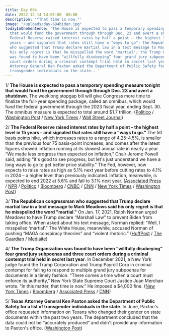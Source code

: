 ```yaml
---
title: Day 694
date: 2022-12-14 14:07:00 -08:00
description: '"That time is now."'
image: "/uploads/day-694biden.jpg"
todayInOneSentence: 'The House is expected to pass a temporary spending measure tonight
  that would fund the government through through Dec. 23 and avert a shutdown; the
  Federal Reserve raised interest rates by half a point – the highest level in 15
  years – and signaled that rates still have a "ways to go"; the Republican congressman
  who suggested that Trump declare martial law in a text message to Mark Meadows said
  his only regret is that he misspelled the word "martial"; the Trump Organization
  was found to have been “willfully disobeying” four grand jury subpoenas and three
  court orders during a criminal contempt trial held in secret last year; and Texas
  Attorney General Ken Paxton asked the Department of Public Safety for a list of
  transgender individuals in the state.. '
---
```


1/ **The House is expected to pass a temporary spending measure tonight that would fund the government through through Dec. 23 and avert a shutdown**. The weeklong stopgap bill will give Congress more time to finalize the full-year spending package, called an omnibus, which would fund the federal government through the 2023 fiscal year, ending Sept. 30. The omnibus measure is expected to total around $1.7 trillion. ([Politico](https://www.politico.com/news/2022/12/14/house-vote-stopgap-funding-00073879) / [Washington Post](https://www.washingtonpost.com/us-policy/2022/12/13/congress-deal-spending-shutdown/) / [New York Times](https://www.nytimes.com/2022/12/14/us/politics/spending-deal-government-shutdown.html) / [Wall Street Journal](https://www.wsj.com/articles/some-republicans-aim-to-postpone-spending-deal-as-house-plans-vote-on-one-week-plan-11671043376?mod=politics_lead_pos1))

2/ **The Federal Reserve raised interest rates by half a point – the highest level in 15 years – and signaled that rates still have a "ways to go."** The 50 basis points hike, which increases rates to a range of 4.25-4.5%, is smaller than the previous four 75 basis-point increases, and comes after the latest figures showed inflation running at its slowest annual rate in nearly a year. “We made less progress than expected on inflation,” Chair Jerome Powell said, adding "it's good to see progress, but let's just understand we have a long ways to go to get better price stability." The Fed, however, now expects to raise rates as high as 5.1% next year before cutting rates to 4.1% in 2024 – a higher level than previously indicated. Inflation, meanwhile, is expected to end 2022 at 5.6% and fall to 3.1% next year. ([Associated Press](https://apnews.com/article/inflation-business-jerome-powell-government-and-politics-81b03a1a55ae8a934e2df45120912133) / [NPR](https://www.npr.org/2022/12/14/1142757646/fed-federal-reserve-interest-rates-december-inflation-benchmark) / [Politico](https://www.politico.com/news/2022/12/14/fed-reserve-economy-inflation-00073897) / [Bloomberg](https://www.bloomberg.com/news/articles/2022-12-14/fed-downshifts-to-half-point-hike-sees-5-1-rate-next-year?srnd=premium&sref=MIBMEEoj) / [CNBC](https://www.cnbc.com/2022/12/14/fed-rate-decision-december-2022.html) / [CNN](https://www.cnn.com/2022/12/14/economy/federal-reserve-december-meeting-final) / [New York Times](https://www.nytimes.com/live/2022/12/14/business/fed-interest-rates-inflation) / [Washington Post](https://www.washingtonpost.com/business/2022/12/14/fed-rate-hike-december/))

3/ **The Republican congressman who suggested that Trump declare martial law in a text message to Mark Meadows said his only regret is that he misspelled the word "martial."** On Jan. 17, 2021, Ralph Norman urged Meadows to have Trump declare “Marshall Law” to prevent Biden from taking office. When asked about his text message, Norman replied: “Well, I misspelled ‘martial’.” The White House, meanwhile, accused Norman of pushing “MAGA conspiracy theories” and “violent rhetoric.” ([HuffPost](https://www.huffpost.com/entry/ralph-norman-marshal-law_n_6398dbafe4b09e0de49758f1) / [The Guardian](https://www.theguardian.com/us-news/2022/dec/14/republican-ralph-norman-marshall-law-misspelling-trump) / [Mediaite](https://www.mediaite.com/politics/republican-ralph-norman-only-regrets-his-poor-spelling-in-message-calling-for-marshall-law-to-keep-trump-in-office/))

4/ **The Trump Organization was found to have been “willfully disobeying” four grand jury subpoenas and three court orders during a criminal contempt trial held in secret last year**. In December 2021, a New York judge found the Trump Corporation and Trump Payroll Corp in criminal contempt for failing to respond to multiple grand jury subpoenas for documents in a timely fashion. “There comes a time when a court must enforce its authority,” New York State Supreme Court Justice Juan Merchan wrote. “In this matter, that time is now.” He imposed a $4,000 fine. ([New York Times](https://www.nytimes.com/2022/12/13/nyregion/trump-organization-contempt-secret-trial.html) / [Bloomberg](https://www.bloomberg.com/news/articles/2022-12-13/trump-organization-defied-court-orders-new-york-judge-found?sref=MIBMEEoj) / [Associated Press](https://apnews.com/article/politics-manhattan-donald-trump-indictments-subpoenas-69a6028ab81d369bcc6276fead664954) / [CNN](https://www.cnn.com/2022/12/13/politics/trump-organization-fine-criminal-contempt/index.html))

5/ **Texas Attorney General Ken Paxton asked the Department of Public Safety for a list of transgender individuals in the state**. In June, Paxton's office requested information on Texans who changed their gender on state documents within the past two years. The department concluded that the data could not be “accurately produced” and didn't provide any information to Paxton's office. ([Washington Post](https://www.washingtonpost.com/nation/2022/12/14/texas-transgender-data-paxton/))